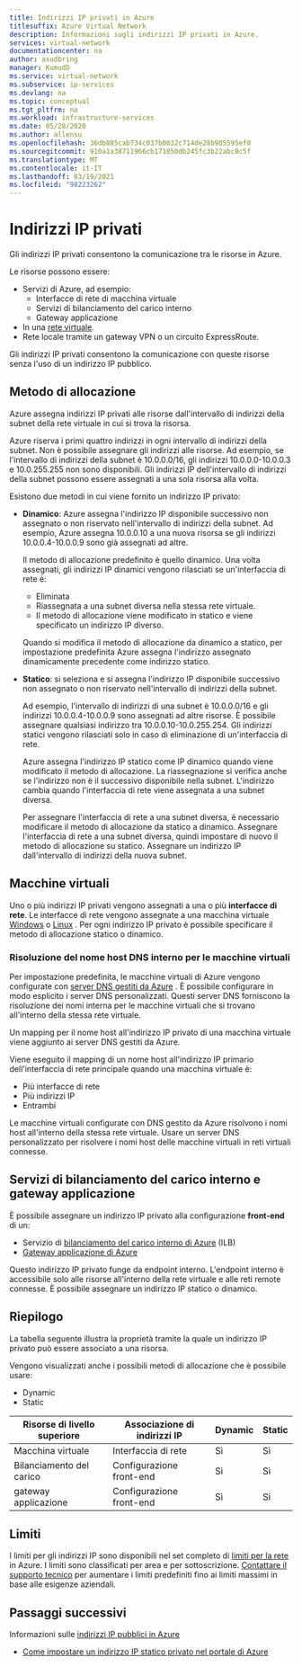 ```yaml
---
title: Indirizzi IP privati in Azure
titlesuffix: Azure Virtual Network
description: Informazioni sugli indirizzi IP privati in Azure.
services: virtual-network
documentationcenter: na
author: asudbring
manager: KumudD
ms.service: virtual-network
ms.subservice: ip-services
ms.devlang: na
ms.topic: conceptual
ms.tgt_pltfrm: na
ms.workload: infrastructure-services
ms.date: 05/28/2020
ms.author: allensu
ms.openlocfilehash: 36db885cab734c037b0032c714de28b905595ef0
ms.sourcegitcommit: 910a1a38711966cb171050db245fc3b22abc8c5f
ms.translationtype: MT
ms.contentlocale: it-IT
ms.lasthandoff: 03/19/2021
ms.locfileid: "98223262"
---
```

# <a name="private-ip-addresses"></a>Indirizzi IP privati
Gli indirizzi IP privati consentono la comunicazione tra le risorse in Azure. 

Le risorse possono essere:
* Servizi di Azure, ad esempio:
    * Interfacce di rete di macchina virtuale
    * Servizi di bilanciamento del carico interno
    * Gateway applicazione
* In una [rete virtuale](virtual-networks-overview.md).
* Rete locale tramite un gateway VPN o un circuito ExpressRoute.

Gli indirizzi IP privati consentono la comunicazione con queste risorse senza l'uso di un indirizzo IP pubblico.

## <a name="allocation-method"></a>Metodo di allocazione

Azure assegna indirizzi IP privati alle risorse dall'intervallo di indirizzi della subnet della rete virtuale in cui si trova la risorsa.

Azure riserva i primi quattro indirizzi in ogni intervallo di indirizzi della subnet. Non è possibile assegnare gli indirizzi alle risorse. Ad esempio, se l'intervallo di indirizzi della subnet è 10.0.0.0/16, gli indirizzi 10.0.0.0-10.0.0.3 e 10.0.255.255 non sono disponibili. Gli indirizzi IP dell'intervallo di indirizzi della subnet possono essere assegnati a una sola risorsa alla volta. 

Esistono due metodi in cui viene fornito un indirizzo IP privato:

- **Dinamico**: Azure assegna l'indirizzo IP disponibile successivo non assegnato o non riservato nell'intervallo di indirizzi della subnet. Ad esempio, Azure assegna 10.0.0.10 a una nuova risorsa se gli indirizzi 10.0.0.4-10.0.0.9 sono già assegnati ad altre. 

    Il metodo di allocazione predefinito è quello dinamico. Una volta assegnati, gli indirizzi IP dinamici vengono rilasciati se un'interfaccia di rete è:
    
    * Eliminata
    * Riassegnata a una subnet diversa nella stessa rete virtuale.
    * Il metodo di allocazione viene modificato in statico e viene specificato un indirizzo IP diverso. 
    
    Quando si modifica il metodo di allocazione da dinamico a statico, per impostazione predefinita Azure assegna l'indirizzo assegnato dinamicamente precedente come indirizzo statico.

- **Statico**: si seleziona e si assegna l'indirizzo IP disponibile successivo non assegnato o non riservato nell'intervallo di indirizzi della subnet. 

    Ad esempio, l'intervallo di indirizzi di una subnet è 10.0.0.0/16 e gli indirizzi 10.0.0.4-10.0.0.9 sono assegnati ad altre risorse. È possibile assegnare qualsiasi indirizzo tra 10.0.0.10-10.0.255.254. Gli indirizzi statici vengono rilasciati solo in caso di eliminazione di un'interfaccia di rete. 
    
    Azure assegna l'indirizzo IP statico come IP dinamico quando viene modificato il metodo di allocazione. La riassegnazione si verifica anche se l'indirizzo non è il successivo disponibile nella subnet. L'indirizzo cambia quando l'interfaccia di rete viene assegnata a una subnet diversa.
    
    Per assegnare l'interfaccia di rete a una subnet diversa, è necessario modificare il metodo di allocazione da statico a dinamico. Assegnare l'interfaccia di rete a una subnet diversa, quindi impostare di nuovo il metodo di allocazione su statico. Assegnare un indirizzo IP dall'intervallo di indirizzi della nuova subnet.
    
## <a name="virtual-machines"></a>Macchine virtuali

Uno o più indirizzi IP privati vengono assegnati a una o più **interfacce di rete**. Le interfacce di rete vengono assegnate a una macchina virtuale [Windows](../virtual-machines/windows/overview.md?toc=%2fazure%2fvirtual-network%2ftoc.json) o [Linux](../virtual-machines/linux/overview.md?toc=%2fazure%2fvirtual-network%2ftoc.json) . Per ogni indirizzo IP privato è possibile specificare il metodo di allocazione statico o dinamico.

### <a name="internal-dns-hostname-resolution-for-virtual-machines"></a>Risoluzione del nome host DNS interno per le macchine virtuali

Per impostazione predefinita, le macchine virtuali di Azure vengono configurate con [server DNS gestiti da Azure](virtual-networks-name-resolution-for-vms-and-role-instances.md#azure-provided-name-resolution) . È possibile configurare in modo esplicito i server DNS personalizzati. Questi server DNS forniscono la risoluzione dei nomi interna per le macchine virtuali che si trovano all'interno della stessa rete virtuale.

Un mapping per il nome host all'indirizzo IP privato di una macchina virtuale viene aggiunto ai server DNS gestiti da Azure. 

Viene eseguito il mapping di un nome host all'indirizzo IP primario dell'interfaccia di rete principale quando una macchina virtuale è:

* Più interfacce di rete
* Più indirizzi IP
* Entrambi

Le macchine virtuali configurate con DNS gestito da Azure risolvono i nomi host all'interno della stessa rete virtuale. Usare un server DNS personalizzato per risolvere i nomi host delle macchine virtuali in reti virtuali connesse.

## <a name="internal-load-balancers-ilb--application-gateways"></a>Servizi di bilanciamento del carico interno e gateway applicazione

È possibile assegnare un indirizzo IP privato alla configurazione **front-end** di un:

* Servizio di [bilanciamento del carico interno di Azure](../load-balancer/load-balancer-overview.md?toc=%2fazure%2fvirtual-network%2ftoc.json) (ILB)
* [Gateway applicazione di Azure](../application-gateway/overview.md?toc=%2fazure%2fvirtual-network%2ftoc.json) 

Questo indirizzo IP privato funge da endpoint interno. L'endpoint interno è accessibile solo alle risorse all'interno della rete virtuale e alle reti remote connesse. È possibile assegnare un indirizzo IP statico o dinamico.

## <a name="at-a-glance"></a>Riepilogo
La tabella seguente illustra la proprietà tramite la quale un indirizzo IP privato può essere associato a una risorsa. 

Vengono visualizzati anche i possibili metodi di allocazione che è possibile usare:

* Dynamic
* Static

| Risorse di livello superiore | Associazione di indirizzi IP | Dynamic | Static |
| --- | --- | --- | --- |
| Macchina virtuale |Interfaccia di rete |Sì |Sì |
| Bilanciamento del carico |Configurazione front-end |Sì |Sì |
| gateway applicazione |Configurazione front-end |Sì |Sì |

## <a name="limits"></a>Limiti
I limiti per gli indirizzi IP sono disponibili nel set completo di [limiti per la rete](../azure-resource-manager/management/azure-subscription-service-limits.md?toc=%2fazure%2fvirtual-network%2ftoc.json#networking-limits) in Azure. I limiti sono classificati per area e per sottoscrizione. [Contattare il supporto tecnico](https://portal.azure.com/#blade/Microsoft_Azure_Support/HelpAndSupportBlade) per aumentare i limiti predefiniti fino ai limiti massimi in base alle esigenze aziendali.

## <a name="next-steps"></a>Passaggi successivi
Informazioni sulle [indirizzi IP pubblici in Azure](public-ip-addresses.md)
* [Come impostare un indirizzo IP statico privato nel portale di Azure](virtual-networks-static-private-ip-arm-pportal.md)